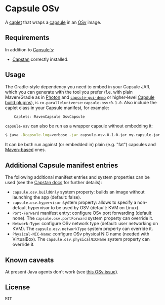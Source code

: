# Capsule OSv

A [caplet](https://github.com/puniverse/capsule#what-are-caplets) that wraps a [capsule](https://github.com/puniverse/capsule) in an [OSv](http://osv.io/) image.

## Requirements

In addition to [Capsule's](https://github.com/puniverse/capsule):

  * [Capstan](http://osv.io/capstan/) correctly installed.

## Usage

The Gradle-style dependency you need to embed in your Capsule JAR, which you can generate with the tool you prefer (f.e. with plain Maven/Gradle as in [Photon](https://github.com/puniverse/photon) and [`capsule-gui-demo`](https://github.com/puniverse/capsule-gui-demo) or higher-level [Capsule build plugins](https://github.com/puniverse/capsule#build-tool-plugins)), is `co.paralleluniverse:capsule-osv:0.1.0`. Also include the caplet class in your Capsule manifest, for example:

``` gradle
    Caplets: MavenCapsule OsvCapsule
```

`capsule-osv` can also be run as a wrapper capsule without embedding it:

``` bash
$ java -Dcapsule.log=verbose -jar capsule-osv-0.1.0.jar my-capsule.jar my-capsule-arg1 ...
```

It can be both run against (or embedded in) plain (e.g. "fat") capsules and [Maven-based](https://github.com/puniverse/capsule-maven) ones.

## Additional Capsule manifest entries

The following additional manifest entries and system properties can be used (see the [Capstan docs](https://github.com/cloudius-systems/capstan#capstan) for further details):

 * `capsule.osv.buildOnly` system property: builds an image without launching the app (default: false).
 * `capsule.osv.hypervisor` system property: allows to specify a non-default hypervisor to be used by OSV (default: KVM on Linux).
 * `Port-Forward` manifest entry: configure OSv port forwarding (default: none). The `capsule.osv.portForward` system property can override it.
 * `Network-Type`: configure OSv network type (default: user networking on KVM). The `capsule.osv.networkType` system property can override it.
 * `Physical-NIC-Name`: configure OSv physical NIC name (needed with VirtualBox). The `capsule.osv.physicalNICName` system property can override it.

## Known caveats

At present Java agents don't work (see [this OSv issue](https://github.com/cloudius-systems/osv/issues/528)).

## License

    MIT
